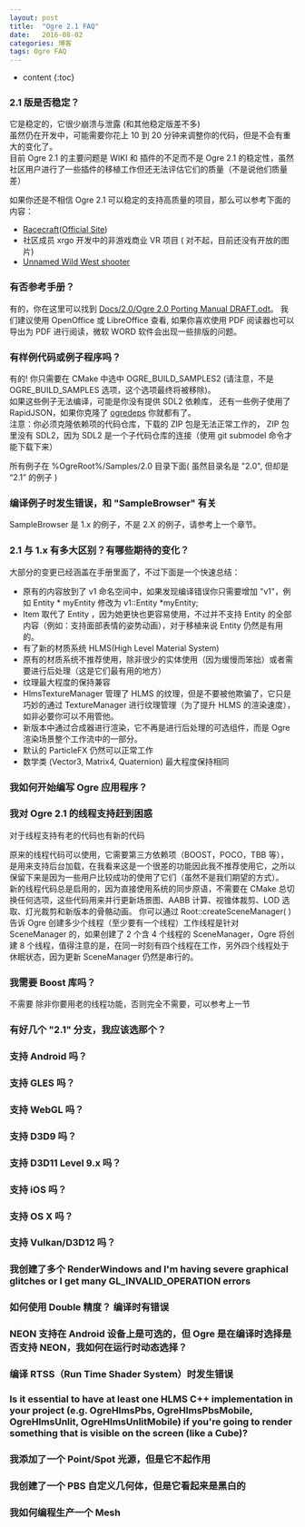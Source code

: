 ```yaml
---
layout: post
title:  "Ogre 2.1 FAQ"
date:   2016-08-02
categories: 博客
tags: Ogre FAQ
---
```


* content
{:toc}

### 2.1 版是否稳定？
它是稳定的，它很少崩溃与泄露 (和其他稳定版差不多)   
虽然仍在开发中，可能需要你花上 10 到 20 分钟来调整你的代码，但是不会有重大的变化了。  
目前 Ogre 2.1 的主要问题是 WIKI 和 插件的不足而不是 Ogre 2.1 的稳定性，虽然社区用户进行了一些插件的移植工作但还无法评估它们的质量（不是说他们质量差）  

如果你还是不相信 Ogre 2.1 可以稳定的支持高质量的项目，那么可以参考下面的内容：

* [Racecraft](https://steamcommunity.com/app/346610)([Official Site](http://playracecraft.com/racecraft/))
* 社区成员 xrgo 开发中的非游戏商业 VR 项目 ( 对不起，目前还没有开放的图片)
* [Unnamed Wild West shooter](http://www.ogre3d.org/forums/viewtopic.php?f=11&t=88577)

### 有否参考手册？
有的，你在这里可以找到 [Docs/2.0/Ogre 2.0 Porting Manual DRAFT.odt](https://bitbucket.org/sinbad/ogre/src/c03d006c03f217e879cbdd6ea4cc377c4d4f7ba4/Docs/2.0/Ogre%202.0%20Porting%20Manual%20DRAFT.odt?at=v2-1&fileviewer=file-view-default)。 
我们建议使用 OpenOffice 或 LibreOffice 查看, 如果你喜欢使用 PDF 阅读器也可以导出为 PDF 进行阅读，微软 WORD 软件会出现一些排版的问题。 

### 有样例代码或例子程序吗？
有的! 你只需要在 CMake 中选中 OGRE_BUILD_SAMPLES2 (请注意，不是 OGRE_BUILD_SAMPLES 选项，这个选项最终将被移除)。   
如果这些例子无法编译，可能是你没有提供 SDL2 依赖库， 还有一些例子使用了 RapidJSON，如果你克隆了 [ogredeps](https://bitbucket.org/cabalistic/ogredeps) 你就都有了。   
注意：你必须克隆依赖项的代码仓库，下载的 ZIP 包是无法正常工作的， ZIP 包里没有 SDL2，因为 SDL2 是一个子代码仓库的连接（使用 git submodel 命令才能下载下来）  

所有例子在 %OgreRoot%/Samples/2.0 目录下面( 虽然目录名是 "2.0", 但却是 “2.1” 的例子 )  

### 编译例子时发生错误，和 "SampleBrowser" 有关
SampleBrowser 是 1.x 的例子，不是 2.X 的例子，请参考上一个章节。  

### 2.1 与 1.x 有多大区别？有哪些期待的变化？
大部分的变更已经涵盖在手册里面了，不过下面是一个快速总结：  

* 原有的内容放到了 v1 命名空间中，如果发现编译错误你只需要增加 "v1"，例如 Entity * myEntity 修改为 v1::Entity *myEntity;  
* Item 取代了 Entity ，因为她更快也更容易使用，不过并不支持 Entity 的全部内容（例如：支持面部表情的姿势动画），对于移植来说 Entity 仍然是有用的。  
* 有了新的材质系统 HLMS(High Level Material System)  
* 原有的材质系统不推荐使用，除非很少的实体使用（因为缓慢而笨拙）或者需要进行后处理（这是它们最有用的地方）  
* 纹理最大程度的保持兼容  
* HlmsTextureManager 管理了 HLMS 的纹理，但是不要被他欺骗了，它只是巧妙的通过 TextureManager 进行纹理管理（为了提升 HLMS 的渲染速度），如非必要你可以不用管他。  
* 新版本中通过合成器进行渲染，它不再是进行后处理的可选组件，而是 Ogre 渲染场景整个工作流中的一部分。  
* 默认的 ParticleFX 仍然可以正常工作  
* 数学类 (Vector3, Matrix4, Quaternion) 最大程度保持相同

### 我如何开始编写 Ogre 应用程序？

### 我对 Ogre 2.1 的线程支持赶到困惑
对于线程支持有老的代码也有新的代码

原来的线程代码可以使用，它需要第三方依赖项（BOOST，POCO，TBB 等），是用来支持后台加载，在我看来这是一个很差的功能因此我不推荐使用它，之所以保留下来是因为一些用户比较成功的使用了它们（虽然不是我们期望的方式）。  
新的线程代码总是启用的，因为直接使用系统的同步原语，不需要在 CMake 总切换任何选项，这些代码用来并行更新场景图、AABB 计算、视锥体裁剪、LOD 选取、灯光裁剪和新版本的骨骼动画。
你可以通过 Root::createSceneManager( ) 告诉 Ogre 创建多少个线程（至少要有一个线程）工作线程是针对 SceneManager 的，如果创建了 2 个含 4 个线程的 SceneManager，Ogre 将创建 8 个线程，值得注意的是，在同一时刻有四个线程在工作，另外四个线程处于休眠状态，因为更新 SceneManager 仍然是串行的。

### 我需要 Boost 库吗？
不需要
除非你要用老的线程功能，否则完全不需要，可以参考上一节

### 有好几个 "2.1" 分支，我应该选那个？

### 支持 Android 吗？

### 支持 GLES 吗？

### 支持 WebGL 吗？

### 支持 D3D9 吗？

### 支持 D3D11 Level 9.x 吗？

### 支持 iOS 吗？

### 支持 OS X 吗？

### 支持 Vulkan/D3D12 吗？

### 我创建了多个 RenderWindows and I'm having severe graphical glitches or I get many GL_INVALID_OPERATION errors

### 如何使用 Double 精度？ 编译时有错误

### NEON 支持在 Android 设备上是可选的，但 Ogre 是在编译时选择是否支持 NEON，我如何在运行时动态选择？

### 编译 RTSS（Run Time Shader System）时发生错误

### Is it essential to have at least one HLMS C++ implementation in your project (e.g. OgreHlmsPbs, OgreHlmsPbsMobile, OgreHlmsUnlit, OgreHlmsUnlitMobile) if you're going to render something that is visible on the screen (like a Cube)?

### 我添加了一个 Point/Spot 光源，但是它不起作用

### 我创建了一个 PBS 自定义几何体，但是它看起来是黑白的

### 我如何编程生产一个 Mesh